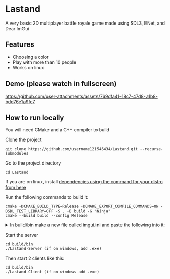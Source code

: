 
# Lastand

A very basic 2D multiplayer battle royale game made using SDL3, ENet, and Dear ImGui

## Features

- Choosing a color
- Play with more than 10 people
- Works on linux


## Demo (please watch in fullscreen)



https://github.com/user-attachments/assets/769dfa41-18c7-47d8-a1b8-bdd76e1a9fc7




## How to run locally

You will need CMake and a C++ compiler to build 

Clone the project

```
git clone https://github.com/username121546434/Lastand.git --recurse-submodules
```

Go to the project directory

```
cd Lastand
```

If you are on linux, install [dependencies using the command for your distro from here](https://github.com/libsdl-org/SDL/blob/main/docs/README-linux.md#build-dependencies)

Run the following commands to build it:

```
cmake -DCMAKE_BUILD_TYPE=Release -DCMAKE_EXPORT_COMPILE_COMMANDS=ON -DSDL_TEST_LIBRARY=OFF -S . -B build -G "Ninja"
cmake --build build --config Release
```

<details>
  <summary>
    In build/bin make a new file called imgui.ini and paste the following into it:
  </summary>

```
[Window][Debug##Default]
Pos=120,48
Size=400,400

[Window][Dear ImGui Demo]
Pos=27,27
Size=550,680

[Window][Dear ImGui Demo/ResizableChild_478B81A3]
IsChild=1
Size=499,136

[Window][Dear ImGui Demo/Red_BEEF922B]
IsChild=1
Size=200,100

[Window][Lastand]
Pos=60,60
Size=435,165

[Window][Enter your details]
Pos=57,61
Size=450,205

[Window][Game]
Pos=10,608
Size=278,75

[Window][Events]
Pos=292,608
Size=297,74

[Window][#1 Victory Royale]
Pos=195,3
Size=197,70
```

</details>


Start the server

```
cd build/bin
./Lastand-Server (if on windows, add .exe)
```

Then start 2 clients like this:

```
cd build/bin
./Lastand-Client (if on windows add .exe)
```
